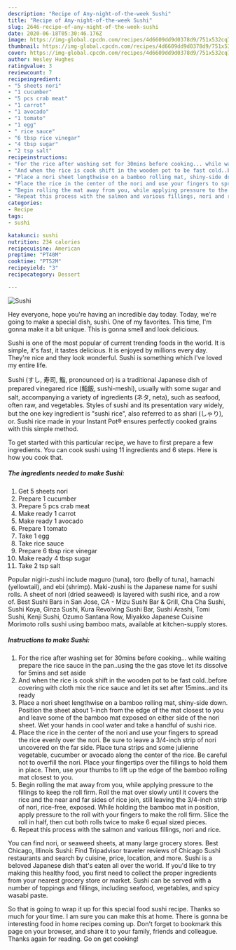 ```yaml
---
description: "Recipe of Any-night-of-the-week Sushi"
title: "Recipe of Any-night-of-the-week Sushi"
slug: 2646-recipe-of-any-night-of-the-week-sushi
date: 2020-06-18T05:30:46.176Z
image: https://img-global.cpcdn.com/recipes/4d6609dd9d0378d9/751x532cq70/sushi-recipe-main-photo.jpg
thumbnail: https://img-global.cpcdn.com/recipes/4d6609dd9d0378d9/751x532cq70/sushi-recipe-main-photo.jpg
cover: https://img-global.cpcdn.com/recipes/4d6609dd9d0378d9/751x532cq70/sushi-recipe-main-photo.jpg
author: Wesley Hughes
ratingvalue: 3
reviewcount: 7
recipeingredient:
- "5 sheets nori"
- "1 cucumber"
- "5 pcs crab meat"
- "1 carrot"
- "1 avocado"
- "1 tomato"
- "1 egg"
- " rice sauce"
- "6 tbsp rice vinegar"
- "4 tbsp sugar"
- "2 tsp salt"
recipeinstructions:
- "For the rice after washing set for 30mins before cooking... while waiting prepare the rice sauce in the pan..using the the gas stove let its dissolve for 5mins and set aside"
- "And when the rice is cook shift in the wooden pot to be fast cold..before covering with cloth mix the rice sauce and let its set after 15mins..and its ready"
- "Place a nori sheet lengthwise on a bamboo rolling mat, shiny-side down. Position the sheet about 1-inch from the edge of the mat closest to you and leave some of the bamboo mat exposed on either side of the nori sheet. Wet your hands in cool water and take a handful of sushi rice."
- "Place the rice in the center of the nori and use your fingers to spread the rice evenly over the nori. Be sure to leave a 3/4-inch strip of nori uncovered on the far side. Place tuna strips and some julienne vegetable, cucumber or avocado along the center of the rice. Be careful not to overfill the nori. Place your fingertips over the fillings to hold them in place. Then, use your thumbs to lift up the edge of the bamboo rolling mat closest to you."
- "Begin rolling the mat away from you, while applying pressure to the fillings to keep the roll firm. Roll the mat over slowly until it covers the rice and the near and far sides of rice join, still leaving the 3/4-inch strip of nori, rice-free, exposed. While holding the bamboo mat in position, apply pressure to the roll with your fingers to make the roll firm. Slice the roll in half, then cut both rolls twice to make 6 equal sized pieces."
- "Repeat this process with the salmon and various fillings, nori and rice."
categories:
- Recipe
tags:
- sushi

katakunci: sushi 
nutrition: 234 calories
recipecuisine: American
preptime: "PT40M"
cooktime: "PT52M"
recipeyield: "3"
recipecategory: Dessert

---
```



![Sushi](https://img-global.cpcdn.com/recipes/4d6609dd9d0378d9/751x532cq70/sushi-recipe-main-photo.jpg)

Hey everyone, hope you're having an incredible day today. Today, we're going to make a special dish, sushi. One of my favorites. This time, I'm gonna make it a bit unique. This is gonna smell and look delicious.

Sushi is one of the most popular of current trending foods in the world. It is simple, it's fast, it tastes delicious. It is enjoyed by millions every day. They're nice and they look wonderful. Sushi is something which I've loved my entire life.

Sushi (すし, 寿司, 鮨, pronounced or) is a traditional Japanese dish of prepared vinegared rice (鮨飯, sushi-meshi), usually with some sugar and salt, accompanying a variety of ingredients (ネタ, neta), such as seafood, often raw, and vegetables. Styles of sushi and its presentation vary widely, but the one key ingredient is &#34;sushi rice&#34;, also referred to as shari (しゃり), or. Sushi rice made in your Instant Pot® ensures perfectly cooked grains with this simple method.


To get started with this particular recipe, we have to first prepare a few ingredients. You can cook sushi using 11 ingredients and 6 steps. Here is how you cook that.

<!--inarticleads1-->

##### The ingredients needed to make Sushi:

1. Get 5 sheets nori
1. Prepare 1 cucumber
1. Prepare 5 pcs crab meat
1. Make ready 1 carrot
1. Make ready 1 avocado
1. Prepare 1 tomato
1. Take 1 egg
1. Take  rice sauce
1. Prepare 6 tbsp rice vinegar
1. Make ready 4 tbsp sugar
1. Take 2 tsp salt


Popular nigiri-zushi include maguro (tuna), toro (belly of tuna), hamachi (yellowtail), and ebi (shrimp). Maki-zushi is the Japanese name for sushi rolls. A sheet of nori (dried seaweed) is layered with sushi rice, and a row of. Best Sushi Bars in San Jose, CA - Mizu Sushi Bar &amp; Grill, Cha Cha Sushi, Sushi Koya, Ginza Sushi, Kura Revolving Sushi Bar, Sushi Arashi, Tomi Sushi, Kenji Sushi, Ozumo Santana Row, Miyakko Japanese Cuisine Morimoto rolls sushi using bamboo mats, available at kitchen-supply stores. 

<!--inarticleads2-->

##### Instructions to make Sushi:

1. For the rice after washing set for 30mins before cooking... while waiting prepare the rice sauce in the pan..using the the gas stove let its dissolve for 5mins and set aside
1. And when the rice is cook shift in the wooden pot to be fast cold..before covering with cloth mix the rice sauce and let its set after 15mins..and its ready
1. Place a nori sheet lengthwise on a bamboo rolling mat, shiny-side down. Position the sheet about 1-inch from the edge of the mat closest to you and leave some of the bamboo mat exposed on either side of the nori sheet. Wet your hands in cool water and take a handful of sushi rice.
1. Place the rice in the center of the nori and use your fingers to spread the rice evenly over the nori. Be sure to leave a 3/4-inch strip of nori uncovered on the far side. Place tuna strips and some julienne vegetable, cucumber or avocado along the center of the rice. Be careful not to overfill the nori. Place your fingertips over the fillings to hold them in place. Then, use your thumbs to lift up the edge of the bamboo rolling mat closest to you.
1. Begin rolling the mat away from you, while applying pressure to the fillings to keep the roll firm. Roll the mat over slowly until it covers the rice and the near and far sides of rice join, still leaving the 3/4-inch strip of nori, rice-free, exposed. While holding the bamboo mat in position, apply pressure to the roll with your fingers to make the roll firm. Slice the roll in half, then cut both rolls twice to make 6 equal sized pieces.
1. Repeat this process with the salmon and various fillings, nori and rice.


You can find nori, or seaweed sheets, at many large grocery stores. Best Chicago, Illinois Sushi: Find Tripadvisor traveler reviews of Chicago Sushi restaurants and search by cuisine, price, location, and more. Sushi is a beloved Japanese dish that&#39;s eaten all over the world. If you&#39;d like to try making this healthy food, you first need to collect the proper ingredients from your nearest grocery store or market. Sushi can be served with a number of toppings and fillings, including seafood, vegetables, and spicy wasabi paste. 

So that is going to wrap it up for this special food sushi recipe. Thanks so much for your time. I am sure you can make this at home. There is gonna be interesting food in home recipes coming up. Don't forget to bookmark this page on your browser, and share it to your family, friends and colleague. Thanks again for reading. Go on get cooking!
